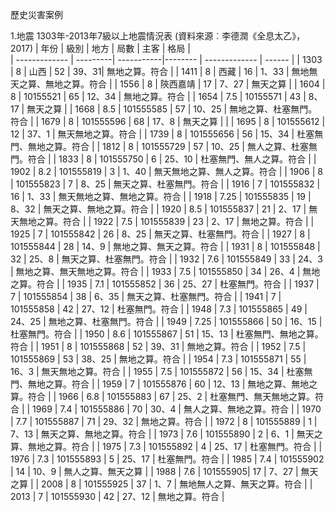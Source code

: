歷史災害案例

1.地震
1303年-2013年7級以上地震情況表 (資料來源︰李德潤《全息太乙》， 2017)
| 年份           |    級別   |    地方 | 局數   | 主客        |   格局  |  
| ------------- |  ---------| -----------|-------- | ------------- |  ------ |
| 1303  | 8 |  山西 |  52 | 39、31| 無地之算。符合    |
| 1411  | 8 |  西藏 |  16 | 1、33 | 無地無天之算、無地之算。符合    |
| 1556  | 8 |  陝西嘉靖 |  17 | 7、27 | 無天之算 |
| 1604  | 8 |  10155521 |  65 | 12、34 | 無地之算。符合    |
| 1654  | 7.5 |  10155571 |  43 | 8、17 | 無天之算     |
| 1668  | 8.5 |  101555585 |  57 | 10、25 | 無地之算、杜塞無門。符合    |
| 1679  | 8 |  101555596 |  68 | 17、8 | 無天之算 |     |
| 1695  | 8 |  101555612 |  12 | 37、1 | 無天無地之算。符合    |
| 1739  | 8 |  101555656 |  56 | 15、34 | 杜塞無門、無地之算。符合    |
| 1812  | 8 |  101555729 |  57 | 10、25 | 無人之算、杜塞無門。符合   |
| 1833  | 8 |  101555750 |  6 | 25、10 | 杜塞無門、無人之算。符合   |
| 1902  | 8.2 |  101555819 |  3 | 1、40 | 無天無地之算、無人之算。符合   |
| 1906  | 8 |  101555823 |  7 | 8、25 | 無天之算、杜塞無門。符合   |
| 1916  | 7 |  101555832 |  16 | 1、33 | 無天無地之算、無地之算。符合   |
| 1918  | 7.25 |  101555835 |  19 | 8、32 | 無天之算、無地之算。符合   |
| 1920  | 8.5 |  101555837 |  21 | 2、17 | 無天無地之算。符合   |
| 1922  | 7.5 |  101555839 |  23 | 2、17 | 無地之算。符合   |
| 1925  | 7 |  101555842 |  26 | 8、25 | 無天之算、杜塞無門。符合   |
| 1927  | 8 |  101555844 |  28 | 14、9 | 無地之算、無天之算。符合   |
| 1931  | 8 |  101555848 |  32 | 25、8 | 無天之算、杜塞無門。符合   |
| 1932  | 7.6 |  101555849 |  33 | 24、3 | 無地之算、無天無地之算。符合   |
| 1933  | 7.5 |  101555850 |  34 | 26、4 | 無地之算。符合   |
| 1935  | 7.1 |  101555852 |  36 | 25、27 | 杜塞無門。符合   |
| 1937  | 7 |  101555854 |  38 | 6、35 |  無天之算、杜塞無門。符合     |
| 1941  | 7 |  101555858 |  42 | 27、12 |  杜塞無門。符合    |
| 1948  | 7.3 |  101555865 |  49 | 24、25 |  無地之算、杜塞無門。符合    |
| 1949  | 7.25 |  101555866 |  50 | 16、15 |  杜塞無門。符合    |
| 1950  | 8.6 |  101555867 |  51 | 15、13 |  杜塞無門、無地之算。符合    |
| 1951  | 8 |  101555868 |  52 | 39、31 |  無地之算。符合    |
| 1952  | 7.5 |  101555869 |  53 | 38、25 |  無地之算。符合    |
| 1954  | 7.3 |  101555871 |  55 | 16、3 |  無天無地之算。符合    |
| 1955  | 7.5 |  101555872 |  56 | 15、34 |  杜塞無門、無地之算。符合    |
| 1959  | 7 |  101555876 |  60 | 12、13 |  無地之算、無地之算。符合    |
| 1966 | 6.8 |  101555883 |  67 | 25、2 |  杜塞無門、無天無地之算。符合    |
| 1969 | 7.4 |  101555886 |  70 | 30、4 |  無人之算、無地之算。符合    |
| 1970 | 7.7 |  101555887 |  71 | 29、32 |  無地之算。符合    |
| 1972 | 8 |  101555889 |  1 | 7、13 |  無天之算、無地之算。符合    |
| 1973 | 7.6 |  101555890 |  2 | 6、1 |  無天之算、無地之算。符合    |
| 1975 | 7.3 |  101555892 |  4 | 25、17 |   杜塞無門。符合    |
| 1976 | 7.3 |  101555893 |  5 | 25、17 |   杜塞無門。符合    |
| 1985 | 7.4 |  101555902 |  14 | 10、9 |   無人之算、無天之算     |
| 1988 | 7.6 |  101555905|  17 | 7、27 |   無天之算     |
| 2008 | 8 |  101555925 |  37 | 1、7 |   無地無人之算、無天之算。符合 |
| 2013 | 7 |  101555930 |  42 | 27、12 |  無地之算。符合 |


